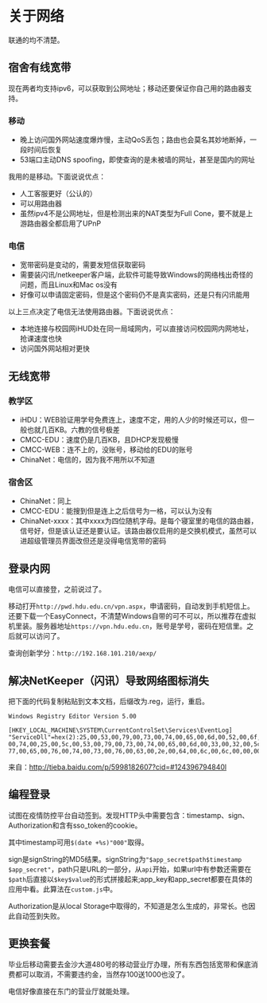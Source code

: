 # 关于网络

联通的均不清楚。

## 宿舍有线宽带

现在两者均支持ipv6，可以获取到公网地址；移动还要保证你自己用的路由器支持。

### 移动

* 晚上访问国外网站速度爆炸慢，主动QoS丢包；路由也会莫名其妙地断掉，一段时间后恢复
* 53端口主动DNS spoofing，即使查询的是未被墙的网址，甚至是国内的网址

我用的是移动。下面说说优点：

* 人工客服更好（公认的）
* 可以用路由器
* 虽然ipv4不是公网地址，但是检测出来的NAT类型为Full Cone，要不就是上游路由器全都启用了UPnP

### 电信

* 宽带密码是变动的，需要发短信获取密码
* 需要装闪讯/netkeeper客户端，此软件可能导致Windows的网络栈出奇怪的问题，而且Linux和Mac os没有
* 好像可以申请固定密码，但是这个密码仍不是真实密码，还是只有闪讯能用

以上三点决定了电信无法使用路由器。下面说说优点：

* 本地连接与校园网iHUD处在同一局域网内，可以直接访问校园网内网地址，抢课速度也快
* 访问国外网站相对更快

## 无线宽带

### 教学区

* iHDU：WEB验证用学号免费连上，速度不定，用的人少的时候还可以，但一般也就几百KB。六教的信号极差
* CMCC-EDU：速度仍是几百KB，且DHCP发现极慢
* CMCC-WEB：连不上的，没账号，移动给的EDU的账号
* ChinaNet：电信的，因为我不用所以不知道

### 宿舍区

* ChinaNet：同上
* CMCC-EDU：能搜到但是连上之后信号为一格，可以认为没有
* ChinaNet-xxxx：其中xxxx为四位随机字母。是每个寝室里的电信的路由器，信号好，但是该认证还是要认证。该路由器仅启用的是交换机模式，虽然可以进超级管理员界面改但还是没得电信宽带的密码

## 登录内网

电信可以直接登，之前说过了。

移动打开`http://pwd.hdu.edu.cn/vpn.aspx`，申请密码，自动发到手机短信上。还要下载一个EasyConnect，不清楚Windows自带的可不可以，所以推荐在虚拟机里装。服务器地址`https://vpn.hdu.edu.cn`，账号是学号，密码在短信里。之后就可以访问了。

查询创新学分：`http://192.168.101.210/aexp/`

## 解决NetKeeper（闪讯）导致网络图标消失

把下面的代码复制粘贴到文本文档，后缀改为.reg，运行，重启。

```reg
Windows Registry Editor Version 5.00

[HKEY_LOCAL_MACHINE\SYSTEM\CurrentControlSet\Services\EventLog]
"ServiceDll"=hex(2):25,00,53,00,79,00,73,00,74,00,65,00,6d,00,52,00,6f,00,6f,\
00,74,00,25,00,5c,00,53,00,79,00,73,00,74,00,65,00,6d,00,33,00,32,00,5c,00,\
77,00,65,00,76,00,74,00,73,00,76,00,63,00,2e,00,64,00,6c,00,6c,00,00,00
```

来自：http://tieba.baidu.com/p/5998182607?cid=#124396794840l

## 编程登录

试图在疫情防控平台自动签到。发现HTTP头中需要包含：timestamp、sign、Authorization和含有sso_token的cookie。

其中timestamp可用`$(date +%s)"000"`取得。

sign是signString的MD5结果。signString为`"$app_secret$path$timestamp $app_secret"`，path只是URL的一部分，从`api`开始，如果url中有参数还需要在`$path`后直接以`$key$value`的形式拼接起来;app_key和app_secret都要在具体的应用中看。此算法在`custom.js`中。

Authorization是从local Storage中取得的，不知道是怎么生成的，非常长。也因此自动签到失败。

## 更换套餐

毕业后移动需要去金沙大道480号的移动营业厅办理，所有东西包括宽带和保底消费都可以取消，不需要违约金，当然存100送1000也没了。

电信好像直接在东门的营业厅就能处理。
